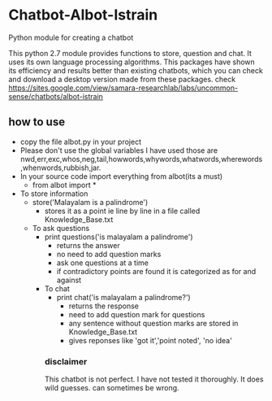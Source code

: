 # Chatbot-Albot-Istrain
Python module for creating a chatbot

This python 2.7 module provides functions to store, question and chat. It uses its own language processing algorithms.
This packages have shown its efficiency and results better than existing chatbots, which you can check and download a desktop version made from these packages. check https://sites.google.com/view/samara-researchlab/labs/uncommon-sense/chatbots/albot-istrain

## how to use
<ul>
  <li>copy the file albot.py in your project</li>
  <li>Please don't use the global variables I have used those are nwd,err,exc,whos,neg,tail,howwords,whywords,whatwords,wherewords,whenwords,rubbish,jar.</li>
  <li>In your source code import everything from albot(its a must)
    <ul> <li>from albot import *</li>  </ul>
   </li>
   <li>To store information
       <ul> 
          <li>store('Malayalam is a palindrome')
            <ul> 
              <li>stores it as a point ie line by line in a file called Knowledge_Base.txt</li>  
            </ul>
    </li> 
    <li>To  ask questions
       <ul> 
          <li>print questions('is malayalam a palindrome')
            <ul> 
              <li>returns the answer</li>  
              <li>no need to add question marks</li> 
              <li>ask one questions at a time</li>  
              <li>if contradictory points are found it is categorized as for and against</li>  
            </ul>
    </li> 
    <li>To  chat
       <ul> 
          <li>print chat('is malayalam a palindrome?')
            <ul> 
              <li>returns the response</li>  
              <li>need to add question mark for questions</li> 
              <li>any sentence without question marks are stored in Knowledge_Base.txt</li>  
              <li>gives reponses like 'got it','point noted', 'no idea'</li>  
            </ul>
    </li>  
            
    
  </li>
</ul>

<h3>disclaimer</h3>

This chatbot is not perfect. I have not tested it thoroughly. It does wild guesses. can sometimes be wrong. 
